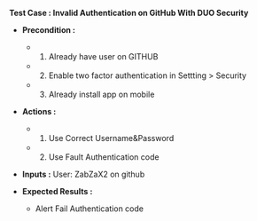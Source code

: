 **Test Case : Invalid Authentication on GitHub With DUO Security**
  * **Precondition :** 
    * 1. Already have user on GITHUB
    * 2. Enable two factor authentication in Settting > Security
    * 3. Already install app <DUO Security> on mobile
 
  * **Actions :**
    * 1. Use  Correct Username&Password
    * 2. Use  Fault Authentication code
    
  * **Inputs :** User: ZabZaX2  on github
  
  * **Expected Results :**  
    *  Alert Fail Authentication code
    
 
